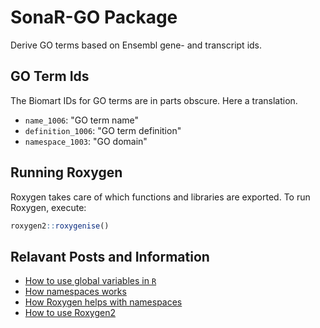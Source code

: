 # SonaR-GO Package

Derive GO terms based on Ensembl gene- and transcript ids.

## GO Term Ids

The Biomart IDs for GO terms are in parts obscure. Here a translation.

- `name_1006`: "GO term name"
- `definition_1006`: "GO term definition"
- `namespace_1003`: "GO domain"

## Running Roxygen

Roxygen takes care of which functions and libraries are exported. To run Roxygen, execute:

```r
roxygen2::roxygenise()
```

## Relavant Posts and Information

- [How to use global variables in `R`](https://stackoverflow.com/questions/12598242/global-variables-in-packages-in-r)
- [How namespaces works](http://r-pkgs.had.co.nz/namespace.html)
- [How Roxygen helps with namespaces](http://kbroman.org/pkg_primer/pages/depends.html)
- [How to use Roxygen2](https://github.com/yihui/roxygen2)
